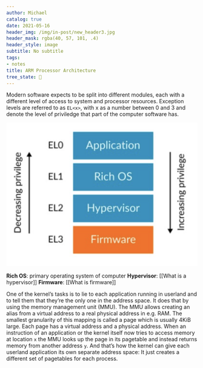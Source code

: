 ```yaml
---
author: Michael
catalog: true
date: 2021-05-16
header_img: /img/in-post/new_header3.jpg
header_mask: rgba(40, 57, 101, .4)
header_style: image
subtitle: No subtitle
tags:
- notes
title: ARM Processor Architecture
tree_state: 🌱
---
```


Modern software expects to be split into different modules, each with a different level of access to system and processor resources. Exception levels are referred to as `EL<x>`, with x as a number between 0 and 3 and denote the level of priviledge that part of the computer software has.

![](Pasted%20image%2020210507202533.png)

**Rich OS**: primary operating system of computer
**Hypervisor**: [[What is a hypervisor]]
**Firmware**: [[What is firmware]]


One of the kernel’s tasks is to lie to each application running in userland and to tell them that they’re the only one in the address space. It does that by using the memory management unit (MMU). The MMU allows creating an alias from a virtual address to a real physical address in e.g. RAM. The smallest granularity of this mapping is called a page which is usually 4KiB large. Each page has a virtual address and a physical address. When an instruction of an application or the kernel itself now tries to access memory at location `x` the MMU looks up the page in its pagetable and instead returns memory from another address `y`. And that’s how the kernel can give each userland application its own separate address space: It just creates a different set of pagetables for each process.